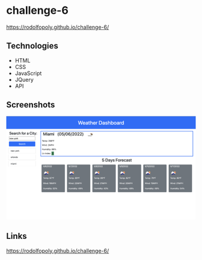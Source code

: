 # challenge-6
https://rodolfopoly.github.io/challenge-6/

## Technologies
<ul>
    <li> HTML
    <li> CSS
    <li> JavaScript
    <li> JQuery
    <li> API
</ul>

## Screenshots
<img src="./Assets/Image/123.png">



## Links

https://rodolfopoly.github.io/challenge-6/
